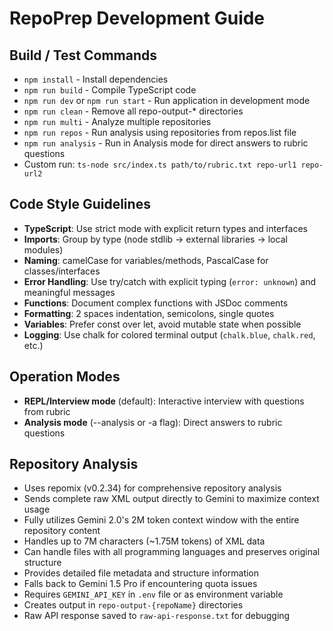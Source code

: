 # RepoPrep Development Guide

## Build / Test Commands
- `npm install` - Install dependencies
- `npm run build` - Compile TypeScript code
- `npm run dev` or `npm run start` - Run application in development mode
- `npm run clean` - Remove all repo-output-* directories
- `npm run multi` - Analyze multiple repositories
- `npm run repos` - Run analysis using repositories from repos.list file
- `npm run analysis` - Run in Analysis mode for direct answers to rubric questions
- Custom run: `ts-node src/index.ts path/to/rubric.txt repo-url1 repo-url2`

## Code Style Guidelines
- **TypeScript**: Use strict mode with explicit return types and interfaces
- **Imports**: Group by type (node stdlib → external libraries → local modules)
- **Naming**: camelCase for variables/methods, PascalCase for classes/interfaces
- **Error Handling**: Use try/catch with explicit typing (`error: unknown`) and meaningful messages
- **Functions**: Document complex functions with JSDoc comments
- **Formatting**: 2 spaces indentation, semicolons, single quotes
- **Variables**: Prefer const over let, avoid mutable state when possible
- **Logging**: Use chalk for colored terminal output (`chalk.blue`, `chalk.red`, etc.)

## Operation Modes
- **REPL/Interview mode** (default): Interactive interview with questions from rubric
- **Analysis mode** (--analysis or -a flag): Direct answers to rubric questions

## Repository Analysis
- Uses repomix (v0.2.34) for comprehensive repository analysis
- Sends complete raw XML output directly to Gemini to maximize context usage
- Fully utilizes Gemini 2.0's 2M token context window with the entire repository content
- Handles up to 7M characters (~1.75M tokens) of XML data
- Can handle files with all programming languages and preserves original structure
- Provides detailed file metadata and structure information
- Falls back to Gemini 1.5 Pro if encountering quota issues
- Requires `GEMINI_API_KEY` in `.env` file or as environment variable
- Creates output in `repo-output-{repoName}` directories
- Raw API response saved to `raw-api-response.txt` for debugging